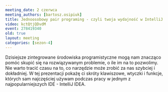 ```yaml
---
meeting_date: 2 czerwca
meeting_authors: [bartosz.osipiuk]
title: Jednoosobowy pair programing - czyli twoja wydajność w IntelliJ IDEA
video: kctQtjQDvdM
event: 278419340
old: true
layout: meeting
categories: [sezon-4]
---
```

Dzisiejsze zintegrowane środowiska programistyczne mogą nam znacząco pomóc skupić się na rozwiązywanym problemie, o ile im na to pozwolimy. Nie warto tracić czasu na to, co narzędzie może zrobić za nas szybciej i dokładniej. W tej prezentacji pokażę ci skróty klawiszowe, wtyczki i funkcje, których sam najczęściej używam podczas pracy w jednym z najpopularniejszych IDE - IntelliJ IDEA.